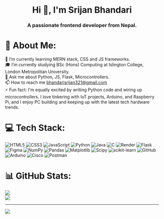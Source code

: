 <h1 align="center">Hi 👋, I'm Srijan Bhandari</h1>
<h3 align="center">A passionate frontend developer from Nepal.</h3>


# 💫 About Me:
🌱 I’m currently learning MERN stack, CSS and JS frameworks.<br>🎓 I’m currently studying BSc (Hons) Computing at Islington College, London Metropolitan University.<br>💬 Ask me about Python, JS, Flask, Microcontrollers.<br>📫 How to reach me bhandarisrijan321@gmail.com<br>⚡ Fun fact: I'm equally excited by writing Python code and wiring up microcontrollers. I love tinkering with IoT projects, Arduino, and Raspberry Pi, and I enjoy PC building and keeping up with the latest tech hardware trends.


# 💻 Tech Stack:
![HTML5](https://img.shields.io/badge/html5-%23E34F26.svg?style=for-the-badge&logo=html5&logoColor=white) ![CSS3](https://img.shields.io/badge/css3-%231572B6.svg?style=for-the-badge&logo=css3&logoColor=white) ![JavaScript](https://img.shields.io/badge/javascript-%23323330.svg?style=for-the-badge&logo=javascript&logoColor=%23F7DF1E) ![Python](https://img.shields.io/badge/python-3670A0?style=for-the-badge&logo=python&logoColor=ffdd54) ![Java](https://img.shields.io/badge/java-%23ED8B00.svg?style=for-the-badge&logo=openjdk&logoColor=white) ![C](https://img.shields.io/badge/c-%2300599C.svg?style=for-the-badge&logo=c&logoColor=white) ![Render](https://img.shields.io/badge/Render-%46E3B7.svg?style=for-the-badge&logo=render&logoColor=white) ![Flask](https://img.shields.io/badge/flask-%23000.svg?style=for-the-badge&logo=flask&logoColor=white) ![Figma](https://img.shields.io/badge/figma-%23F24E1E.svg?style=for-the-badge&logo=figma&logoColor=white) ![NumPy](https://img.shields.io/badge/numpy-%23013243.svg?style=for-the-badge&logo=numpy&logoColor=white) ![Pandas](https://img.shields.io/badge/pandas-%23150458.svg?style=for-the-badge&logo=pandas&logoColor=white) ![Matplotlib](https://img.shields.io/badge/Matplotlib-%23ffffff.svg?style=for-the-badge&logo=Matplotlib&logoColor=black) ![Scipy](https://img.shields.io/badge/SciPy-%230C55A5.svg?style=for-the-badge&logo=scipy&logoColor=%white) ![scikit-learn](https://img.shields.io/badge/scikit--learn-%23F7931E.svg?style=for-the-badge&logo=scikit-learn&logoColor=white) ![GitHub](https://img.shields.io/badge/github-%23121011.svg?style=for-the-badge&logo=github&logoColor=white) ![Arduino](https://img.shields.io/badge/-Arduino-00979D?style=for-the-badge&logo=Arduino&logoColor=white) ![Cisco](https://img.shields.io/badge/cisco-%23049fd9.svg?style=for-the-badge&logo=cisco&logoColor=black) ![Postman](https://img.shields.io/badge/Postman-FF6C37?style=for-the-badge&logo=postman&logoColor=white)
# 📊 GitHub Stats:
![](https://github-readme-stats.vercel.app/api?username=Srijan-61&theme=default&hide_border=false&include_all_commits=false&count_private=false)<br/>
![](https://nirzak-streak-stats.vercel.app/?user=Srijan-61&theme=default&hide_border=false)<br/>

---
[![](https://visitcount.itsvg.in/api?id=Srijan-61&icon=0&color=0)](https://visitcount.itsvg.in)

<!-- Proudly created with GPRM ( https://gprm.itsvg.in ) -->
